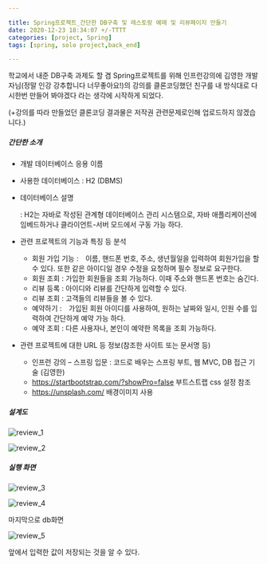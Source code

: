 ```yaml
---

title: Spring프로젝트_간단한 DB구축 및 레스토랑 예매 및 리뷰페이지 만들기
date: 2020-12-23 18:34:07 +/-TTTT
categories: [project, Spring]
tags: [spring, solo project,back_end] 

---
```



학교에서 내준 DB구축 과제도 할 겸 Spring프로젝트를 위해 인프런강의에 김영한 개발자님(정말 인강 강추합니다 너무좋아요!)의 강의를 클론코딩했던 친구를 내 방식대로 다시한번 만들어 봐야겠다 라는 생각에 시작하게 되었다. 

(+강의를 따라 만들었던 클론코딩 결과물은 저작권 관련문제로인해 업로드하지 않겠습니다.)





##### 간단한 소개

-  개발 데이터베이스 응용 이름

  - 사용한 데이터베이스 : H2 (DBMS)

  - 데이터베이스 설명

    : H2는 자바로 작성된 관계형 데이터베이스 관리 시스템으로, 자바 애플리케이션에 임베드하거나  클라이언트-서버 모드에서 구동 가능 하다.



- 관련 프로젝트의 기능과 특징 등 분석
  - 회원 가입 기능 :　이름, 핸드폰 번호, 주소, 생년월일을 입력하여 회원가입을 할 수 있다. 또한 같은 아이디일 경우 수정을 요청하며 필수 정보로 요구한다.
  - 회원 조회 : 가입한 회원들을 조회 가능하다. 이때 주소와 핸드폰 번호는 숨긴다.
  - 리뷰 등록 : 아이디와 리뷰를 간단하게 입력할 수 있다.
  - 리뷰 조회 : 고객들의 리뷰들을 볼 수 있다.
  - 예약하기 :　가입된 회원 아이디를 사용하여, 원하는 날짜와 일시, 인원 수를 입력하여 간단하게 예약 가능 하다.
  - 예약 조회 : 다른 사용자나, 본인이 예약한 목록을 조회 가능하다. 



- 관련 프로젝트에 대한 URL 등 정보(참조한 사이트 또는 문서명 등)
  - 인프런 강의 – 스프링 입문 : 코드로 배우는 스프링 부트, 웹 MVC, DB 접근 기술 (김영한)
  - https://startbootstrap.com/?showPro=false 부트스트랩 css 설정 참조
  -  https://unsplash.com/ 배경이미지 사용



##### 설계도

![review_1](E:\kikiplus1.github.io\assets\poastimg\review_1.PNG)

![review_2](E:\kikiplus1.github.io\assets\poastimg\review_2.PNG)





##### 실행 화면

![review_3](E:\kikiplus1.github.io\assets\poastimg\review_3.PNG)

![review_4](E:\kikiplus1.github.io\assets\poastimg\review_4.PNG)



마지막으로 db화면

![review_5](E:\kikiplus1.github.io\assets\poastimg\review_5.PNG)



앞에서 입력한 값이 저장되는 것을 알 수 있다.
